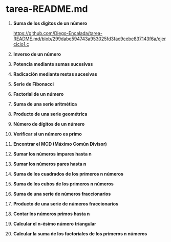 # tarea-README.md
1. **Suma de los dígitos de un número**

   https://github.com/Diego-Encalada/tarea-README.md/blob/299dabe594743a953025fd3fac9cebe837143f6a/ejercicio1.c

2. **Inverso de un número**
   
3. **Potencia mediante sumas sucesivas**
   
4. **Radicación mediante restas sucesivas**
 
5. **Serie de Fibonacci**
 
6. **Factorial de un número**

7. **Suma de una serie aritmética**
  
8. **Producto de una serie geométrica**
  
9. **Número de dígitos de un número**
  
10. **Verificar si un número es primo**
  
11. **Encontrar el MCD (Máximo Común Divisor)**

12. **Sumar los números impares hasta n**
 
13. **Sumar los números pares hasta n**

14. **Suma de los cuadrados de los primeros n números**
   
15. **Suma de los cubos de los primeros n números**
 
16. **Suma de una serie de números fraccionarios**

17. **Producto de una serie de números fraccionarios**
 
18. **Contar los números primos hasta n**

19. **Calcular el n-ésimo número triangular**
 
20. **Calcular la suma de los factoriales de los primeros n números**
 
